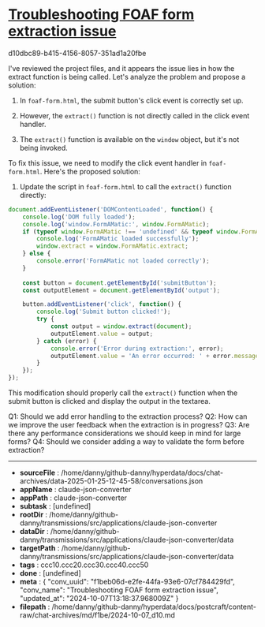 # [Troubleshooting FOAF form extraction issue](https://claude.ai/chat/f1beb06d-e2fe-44fa-93e6-07cf784429fd)

d10dbc89-b415-4156-8057-351ad1a20fbe

 I've reviewed the project files, and it appears the issue lies in how the extract function is being called. Let's analyze the problem and propose a solution:

1. In `foaf-form.html`, the submit button's click event is correctly set up.

2. However, the `extract()` function is not directly called in the click event handler.

3. The `extract()` function is available on the `window` object, but it's not being invoked.

To fix this issue, we need to modify the click event handler in `foaf-form.html`. Here's the proposed solution:

1. Update the script in `foaf-form.html` to call the `extract()` function directly:

```javascript
document.addEventListener('DOMContentLoaded', function() {
    console.log('DOM fully loaded');
    console.log('window.FormAMatic:', window.FormAMatic);
    if (typeof window.FormAMatic !== 'undefined' && typeof window.FormAMatic.extract === 'function') {
        console.log('FormAMatic loaded successfully');
        window.extract = window.FormAMatic.extract;
    } else {
        console.error('FormAMatic not loaded correctly');
    }
    
    const button = document.getElementById('submitButton');
    const outputElement = document.getElementById('output');

    button.addEventListener('click', function() {
        console.log('Submit button clicked!');
        try {
            const output = window.extract(document);
            outputElement.value = output;
        } catch (error) {
            console.error('Error during extraction:', error);
            outputElement.value = 'An error occurred: ' + error.message;
        }
    });
});
```

This modification should properly call the `extract()` function when the submit button is clicked and display the output in the textarea.

Q1: Should we add error handling to the extraction process?
Q2: How can we improve the user feedback when the extraction is in progress?
Q3: Are there any performance considerations we should keep in mind for large forms?
Q4: Should we consider adding a way to validate the form before extraction?

---

* **sourceFile** : /home/danny/github-danny/hyperdata/docs/chat-archives/data-2025-01-25-12-45-58/conversations.json
* **appName** : claude-json-converter
* **appPath** : claude-json-converter
* **subtask** : [undefined]
* **rootDir** : /home/danny/github-danny/transmissions/src/applications/claude-json-converter
* **dataDir** : /home/danny/github-danny/transmissions/src/applications/claude-json-converter/data
* **targetPath** : /home/danny/github-danny/transmissions/src/applications/claude-json-converter/data
* **tags** : ccc10.ccc20.ccc30.ccc40.ccc50
* **done** : [undefined]
* **meta** : {
  "conv_uuid": "f1beb06d-e2fe-44fa-93e6-07cf784429fd",
  "conv_name": "Troubleshooting FOAF form extraction issue",
  "updated_at": "2024-10-07T13:18:37.968009Z"
}
* **filepath** : /home/danny/github-danny/hyperdata/docs/postcraft/content-raw/chat-archives/md/f1be/2024-10-07_d10.md